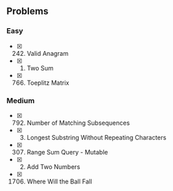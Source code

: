 ## Problems

### Easy
- [x] 242. Valid Anagram
- [x] 1. Two Sum
- [x] 766. Toeplitz Matrix

### Medium
- [x] 792. Number of Matching Subsequences
- [x] 3. Longest Substring Without Repeating Characters
- [x] 307. Range Sum Query - Mutable
- [x] 2. Add Two Numbers
- [x] 1706. Where Will the Ball Fall
